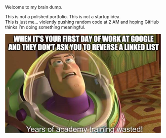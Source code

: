 Welcome to my brain dump.

This is not a polished portfolio. This is not a startup idea.  
This is just me... violently pushing random code at 2 AM and hoping GitHub thinks I’m doing something meaningful.

![Trying Meme](YourImage.png)
